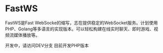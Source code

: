 # FastWS

FastWS是Fast WebSocke的缩写，志在提供稳定的WebSocket服务。计划使用PHP、Golang等多语言的实现版本。可以轻松构建在线实时聊天、即时游戏、视频流媒体播放等。

开发中，请访问DEV分支
目前开发PHP版本